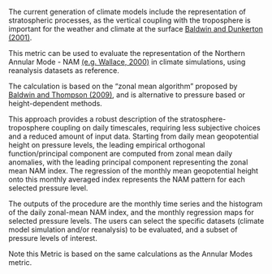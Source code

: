 The current generation of climate models include the representation of stratospheric processes, as the vertical coupling with the troposphere is important for the weather and climate at the surface [Baldwin and Dunkerton (2001)](https://doi.org/10.1126/science.1063315).

This metric can be used to evaluate the representation of the Northern Annular Mode - NAM [(e.g. Wallace, 2000)](https://doi.org/10.1002/qj.49712656402) in climate simulations, using reanalysis datasets as reference.

The calculation is based on the “zonal mean algorithm” proposed by [Baldwin and Thompson (2009)](https://doi.org/10.1002/qj.479), and is alternative to pressure based or height-dependent methods.

This approach provides a robust description of the stratosphere-troposphere coupling on daily timescales, requiring less subjective choices and a reduced amount of input data. Starting from daily mean geopotential height on pressure levels, the leading empirical orthogonal function/principal component are computed from zonal mean daily anomalies, with the leading principal component representing the zonal mean NAM index. The regression of the monthly mean geopotential height onto this monthly averaged index represents the NAM pattern for each selected pressure level.

The outputs of the procedure are the monthly time series and the histogram of the daily zonal-mean NAM index, and the monthly regression maps for selected pressure levels. The users can select the specific datasets (climate model simulation and/or reanalysis) to be evaluated, and a subset of pressure levels of interest.

Note this Metric is based on the same calculations as the Annular Modes metric.

<!---
This metric is based on the algorithm proposed by [Baldwin and Thompson, 2009], and requires the daily geopotential height field on pressure levels as input. The method is based on an EOF/PC decomposition of the zonally averaged geopotential height, with the leading pattern of variability representative of the (zonal mean) NAM. The calculation is independently repeated at each available pressure level. The daily index can be used to characterize episodic variability of the stratosphere-troposphere connection, while regression on the monthly averaged index is used to quantify the signature of the NAM on the hemispheric climate.

To evaluate the modelled strat-trop coupling, the metric is based on the spatial patterns of the zonal mean NAM index. This is obtained by projecting monthly anomalies of the geopotential height field onto the monthly averaged index, then normalized. The well-known annular pattern emerges at upper levels, and it is generally less longitudinally symmetric moving towards the surface.

Having calculated the reanalysis-based spatial patterns, it is possible to compute the difference between these patterns and those reproduced by climate models. The resulting spatial patterns can be used to assess the differences in the strength of this mode of variability and the latitudinal extent.

![example output](diagnosticsdata/stratosphere-troposphere/test250.png "Example Output")
--->
